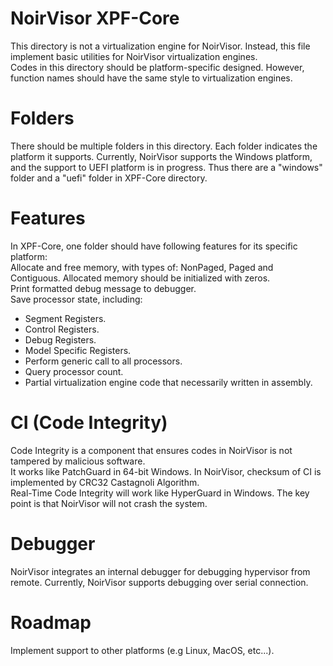 # NoirVisor XPF-Core
This directory is not a virtualization engine for NoirVisor. Instead, this file implement basic utilities for NoirVisor virtualization engines. <br>
Codes in this directory should be platform-specific designed. However, function names should have the same style to virtualization engines. <br>

# Folders
There should be multiple folders in this directory. Each folder indicates the platform it supports. Currently, NoirVisor supports the Windows platform, and the support to UEFI platform is in progress. Thus there are a "windows" folder and a "uefi" folder in XPF-Core directory.

# Features
In XPF-Core, one folder should have following features for its specific platform: <br>
Allocate and free memory, with types of: NonPaged, Paged and Contiguous. Allocated memory should be initialized with zeros. <br>
Print formatted debug message to debugger. <br>
Save processor state, including:
- Segment Registers.
- Control Registers.
- Debug Registers.
- Model Specific Registers.
- Perform generic call to all processors.
- Query processor count.
- Partial virtualization engine code that necessarily written in assembly.

# CI (Code Integrity)
Code Integrity is a component that ensures codes in NoirVisor is not tampered by malicious software. <br>
It works like PatchGuard in 64-bit Windows. In NoirVisor, checksum of CI is implemented by CRC32 Castagnoli Algorithm. <br>
Real-Time Code Integrity will work like HyperGuard in Windows. The key point is that NoirVisor will not crash the system.

# Debugger
NoirVisor integrates an internal debugger for debugging hypervisor from remote. Currently, NoirVisor supports debugging over serial connection.

# Roadmap
Implement support to other platforms (e.g Linux, MacOS, etc...).